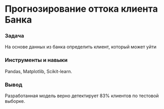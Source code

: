 # Прогнозирование оттока клиента Банка

### Задача
На основе данных из банка определить клиент, который может уйти

### Инструменты и навыки
Pandas, Matplotlib, Scikit-learn.

### Вывод
Разработанная модель верно детектирует 83% клиентов по тестовой выборке.